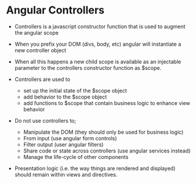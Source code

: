 # Angular Controllers
- Controllers is a javascript constructor function that is used to augment the angular scope
- When you prefix your DOM (divs, body, etc) angular will instantiate a new controller object
- When all this happens a new child scope is available as an injectable parameter to the controllers constructor function as $scope.

- Controllers are used to
  - set up the initial state of the $scope object
  - add behavior to the $scope object
  - add functions to $scope that contain business logic to enhance view behavior

- Do not use controllers to;
  - Manipulate the DOM (they should only be used for business logic)
  - From input (use angular form controls)
  - Filter output (user angular filters)
  - Share code or state across controllers (use angular services instead)
  - Manage the life-cycle of other components


- Presentation logic (i.e. the way things are rendered and displayed) should remain within views and directives.
    